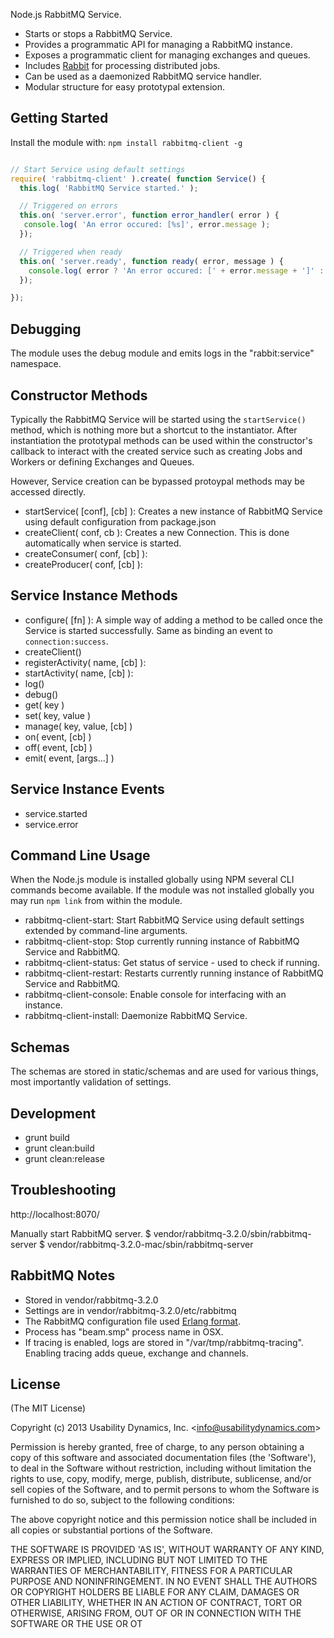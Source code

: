 Node.js RabbitMQ Service.

 - Starts or stops a RabbitMQ Service.
 - Provides a programmatic API for managing a RabbitMQ instance.
 - Exposes a programmatic client for managing exchanges and queues.
 - Includes [Rabbit](https://github.com/UsabilityDynamics/node-rabbit-client) for processing distributed jobs.
 - Can be used as a daemonized RabbitMQ service handler.
 - Modular structure for easy prototypal extension.

## Getting Started
Install the module with: `npm install rabbitmq-client -g`

```javascript

// Start Service using default settings
require( 'rabbitmq-client' ).create( function Service() {
  this.log( 'RabbitMQ Service started.' );

  // Triggered on errors
  this.on( 'server.error', function error_handler( error ) {
   console.log( 'An error occured: [%s]', error.message );
  });

  // Triggered when ready
  this.on( 'server.ready', function ready( error, message ) {
    console.log( error ? 'An error occured: [' + error.message + ']' : 'RabbitMQ Service started successfully' );
  });

});

```

## Debugging
The module uses the debug module and emits logs in the "rabbit:service" namespace.

## Constructor Methods
Typically the RabbitMQ Service will be started using the `startService()` method, which is nothing more but a shortcut
to the instantiator. After instantiation the prototypal methods can be used within the constructor's callback to
interact with the created service such as creating Jobs and Workers or defining Exchanges and Queues.

However, Service creation can be bypassed protoypal methods may be accessed directly.

 - startService( [conf], [cb] ): Creates a new instance of RabbitMQ Service using default configuration from package.json
 - createClient( conf, cb ): Creates a new Connection. This is done automatically when service is started.
 - createConsumer( conf, [cb] ):
 - createProducer( conf, [cb] ):

## Service Instance Methods

 - configure( [fn] ): A simple way of adding a method to be called once the Service is started successfully. Same as binding an event to `connection:success`.
 - createClient()
 - registerActivity( name, [cb] ):
 - startActivity( name, [cb] ):
 - log()
 - debug()
 - get( key )
 - set( key, value )
 - manage( key, value, [cb] )
 - on( event, [cb] )
 - off( event, [cb] )
 - emit( event, [args...] )

## Service Instance Events

 - service.started
 - service.error

## Command Line Usage
When the Node.js module is installed globally using NPM several CLI commands become available.
If the module was not installed globally you may run `npm link` from within the module.

 - rabbitmq-client-start: Start RabbitMQ Service using default settings extended by command-line arguments.
 - rabbitmq-client-stop: Stop currently running instance of RabbitMQ Service and RabbitMQ.
 - rabbitmq-client-status: Get status of service - used to check if running.
 - rabbitmq-client-restart: Restarts currently running instance of RabbitMQ Service and RabbitMQ.
 - rabbitmq-client-console: Enable console for interfacing with an instance.
 - rabbitmq-client-install: Daemonize RabbitMQ Service.

## Schemas
The schemas are stored in static/schemas and are used for various things, most importantly validation of settings.

## Development

 - grunt build
 - grunt clean:build
 - grunt clean:release

## Troubleshooting

http://localhost:8070/

Manually start RabbitMQ server.
$ vendor/rabbitmq-3.2.0/sbin/rabbitmq-server
$ vendor/rabbitmq-3.2.0-mac/sbin/rabbitmq-server

## RabbitMQ Notes

 - Stored in vendor/rabbitmq-3.2.0
 - Settings are in vendor/rabbitmq-3.2.0/etc/rabbitmq
 - The RabbitMQ configuration file used [Erlang format](http://www.erlang.org/doc/man/config.html).
 - Process has "beam.smp" process name in OSX.
 - If tracing is enabled, logs are stored in "/var/tmp/rabbitmq-tracing". Enabling tracing adds queue, exchange and channels.

## License

(The MIT License)

Copyright (c) 2013 Usability Dynamics, Inc. &lt;info@usabilitydynamics.com&gt;

Permission is hereby granted, free of charge, to any person obtaining
a copy of this software and associated documentation files (the
'Software'), to deal in the Software without restriction, including
without limitation the rights to use, copy, modify, merge, publish,
distribute, sublicense, and/or sell copies of the Software, and to
permit persons to whom the Software is furnished to do so, subject to
the following conditions:

The above copyright notice and this permission notice shall be
included in all copies or substantial portions of the Software.

THE SOFTWARE IS PROVIDED 'AS IS', WITHOUT WARRANTY OF ANY KIND,
EXPRESS OR IMPLIED, INCLUDING BUT NOT LIMITED TO THE WARRANTIES OF
MERCHANTABILITY, FITNESS FOR A PARTICULAR PURPOSE AND NONINFRINGEMENT.
IN NO EVENT SHALL THE AUTHORS OR COPYRIGHT HOLDERS BE LIABLE FOR ANY
CLAIM, DAMAGES OR OTHER LIABILITY, WHETHER IN AN ACTION OF CONTRACT,
TORT OR OTHERWISE, ARISING FROM, OUT OF OR IN CONNECTION WITH THE
SOFTWARE OR THE USE OR OT